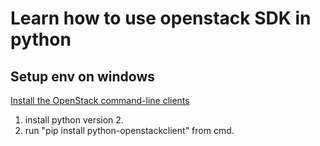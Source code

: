 # Learn how to use openstack SDK in python

## Setup env on windows

[Install the OpenStack command-line clients](http://docs.openstack.org/user-guide/common/cli_install_openstack_command_line_clients.html)

1. install python version 2.
2. run "pip install python-openstackclient" from cmd.
